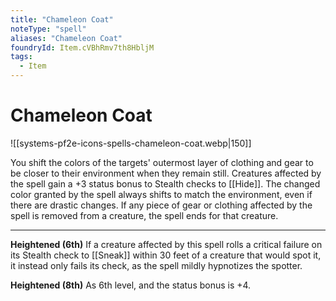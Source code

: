 ```yaml
---
title: "Chameleon Coat"
noteType: "spell"
aliases: "Chameleon Coat"
foundryId: Item.cVBhRmv7th8HbljM
tags:
  - Item
---
```


# Chameleon Coat
![[systems-pf2e-icons-spells-chameleon-coat.webp|150]]

You shift the colors of the targets' outermost layer of clothing and gear to be closer to their environment when they remain still. Creatures affected by the spell gain a +3 status bonus to Stealth checks to [[Hide]]. The changed color granted by the spell always shifts to match the environment, even if there are drastic changes. If any piece of gear or clothing affected by the spell is removed from a creature, the spell ends for that creature.

* * *

**Heightened (6th)** If a creature affected by this spell rolls a critical failure on its Stealth check to [[Sneak]] within 30 feet of a creature that would spot it, it instead only fails its check, as the spell mildly hypnotizes the spotter.

**Heightened (8th)** As 6th level, and the status bonus is +4.
